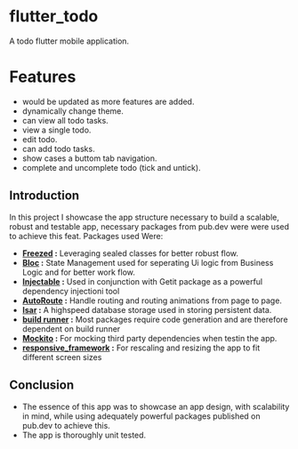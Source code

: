 # flutter_todo

A todo flutter mobile application.

# Features 
- would be updated as more features are added.
- dynamically change theme.
- can view all todo tasks.
- view a single todo.
- edit todo.
- can add todo tasks.
- show cases a buttom tab navigation.
- complete and uncomplete todo (tick and untick).



## Introduction

In this project I showcase the app structure necessary to build a scalable, robust and testable app, necessary packages from pub.dev were were used to achieve this feat.
Packages used Were:
 - **[Freezed](https://pub.dev/packages/freezed) :** Leveraging sealed classes for better robust flow.
 - **[Bloc](https://pub.dev/packages/flutter_bloc) :** State Management used for seperating Ui logic from Business Logic and for better work flow.
 - **[Injectable](https://pub.dev/packages/injectable) :** Used in conjunction with Getit package as a powerful dependency injectioni tool
 - **[AutoRoute](https://pub.dev/packages/auto_route) :** Handle routing and routing animations from page to page.
 - **[Isar](https://pub.dev/packages/isar) :** A highspeed database storage used in storing persistent data.
 - **[build runner](https://pub.dev/packages/build_runner) :** Most packages require code generation and are therefore dependent on build runner
 - **[Mockito](https://pub.dev/packages/mockito) :** For mocking third party dependencies when testin the app.
 - **[responsive_framework](https://pub.dev/packages/responsive_framework) :** For rescaling and resizing the app to fit different screen sizes

## Conclusion

 - The essence of this app was to showcase an app design, with scalability in mind, while using adequately powerful packages published on pub.dev to achieve this.
 - The app is thoroughly unit tested.
